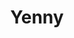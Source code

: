 ---
title: "Yenny"
url: /ciudad-autonoma-de-buenos-aires/yenny-avenida-intendente-bullrich/
shop: libros
---